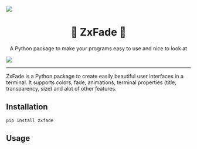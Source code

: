![](https://cdn.discordapp.com/attachments/1161632954636832969/1165445403362214039/Frame_4_2.png?ex=6546e09d&is=65346b9d&hm=b53f338d49fed0193f9d5adcfce7eddf397e23814799c29033405196de7ba732&)
<h1 align=center>🔮 ZxFade 💜</h1>
<p align=center>A Python package to make your programs easy to use and nice to look at</p>

![](https://img.shields.io/github/stars/BlueRed-Dev/ZxFade
)

---
ZxFade is a Python package to create easily beautiful user
interfaces in a terminal. It supports colors, fade, animations,
terminal properties (title, transparency, size) and alot of
other features.

## Installation
```
pip install zxfade
```


## Usage